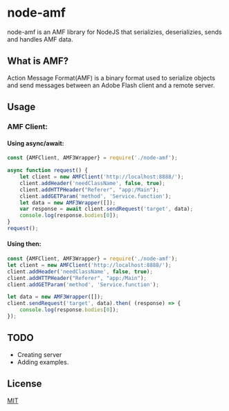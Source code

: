 # node-amf

node-amf is an AMF library for NodeJS that serializies, deserializies, sends and handles AMF data.

## What is AMF?

Action Message Format(AMF) is a binary format used to serialize objects and send messages between an Adobe Flash client and a remote server.

## Usage

### AMF Client:
#### Using async/await: 
```javascript
const {AMFClient, AMF3Wrapper} = require('./node-amf');

async function request() {
    let client = new AMFClient('http://localhost:8888/');
    client.addHeader('needClassName', false, true);
    client.addHTTPHeader("Referer", "app:/Main");
    client.addGETParam('method', 'Service.function');
    let data = new AMF3Wrapper([]);
    var response = await client.sendRequest('target', data);
    console.log(response.bodies[0]);
}
request();
```
#### Using then:
```javascript
const {AMFClient, AMF3Wrapper} = require('./node-amf');
let client = new AMFClient('http://localhost:8888/');
client.addHeader('needClassName', false, true);
client.addHTTPHeader("Referer", "app:/Main");
client.addGETParam('method', 'Service.function');

let data = new AMF3Wrapper([]);
client.sendRequest('target', data).then( (response) => {
    console.log(response.bodies[0]);
});
```
## TODO

- Creating server
- Adding examples.

## License
[MIT](https://choosealicense.com/licenses/mit/)